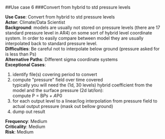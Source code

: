 ##Use case 6
###Convert from hybrid to std pressure levels

**Use Case**: Convert from hybrid to std pressure levels    
**Actor**: Climate/Data Scientist    
**Background**: models are usually not stored on pressure levels (there are 17 standard pressure level in AR4) on some sort of hybrid level coordinate system. In order to easily compare between model they are usually interpolated back to standard pressure level.    
**Difficulties**: Be careful not to interpolate below ground (pressure asked for is less than Ps)    
**Alternative Paths**: Different sigma coordinate systems    
**Exceptional Cases**:

1. identify file(s) covering period to convert
2. compute "pressure" field over time covered   
typically you will need the (1d, 30 levels) hybrid coefficient from the model and the surface pressure (2d lat/lon):    
compute P = B*Ps + A*P0
3. for each output level to a linear/log interpolation from pressure field to actual output pressure (mask out bellow ground)
4. dump out result

**Frequency**: Medium    
**Criticality**: Medium    
**Risk**: Medium    
